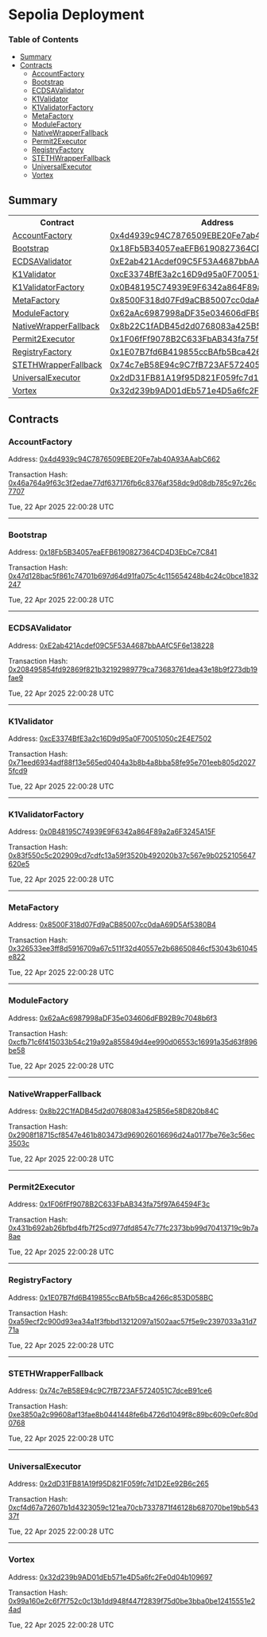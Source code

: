 # Sepolia Deployment

### Table of Contents

- [Summary](#summary)
- [Contracts](#contracts)
  - [AccountFactory](#accountfactory)
  - [Bootstrap](#bootstrap)
  - [ECDSAValidator](#ecdsavalidator)
  - [K1Validator](#k1validator)
  - [K1ValidatorFactory](#k1validatorfactory)
  - [MetaFactory](#metafactory)
  - [ModuleFactory](#modulefactory)
  - [NativeWrapperFallback](#nativewrapperfallback)
  - [Permit2Executor](#permit2executor)
  - [RegistryFactory](#registryfactory)
  - [STETHWrapperFallback](#stethwrapperfallback)
  - [UniversalExecutor](#universalexecutor)
  - [Vortex](#vortex)

## Summary

<table>
<tr>
	<th>Contract</th>
	<th>Address</th>
	<th>Version</th>
</tr>
<tr>
	<td><a href="https://github.com/fomoweth/account-abstraction/blob/main/src/factories/AccountFactory.sol" target="_blank">AccountFactory</a></td>
	<td><a href="https://sepolia.etherscan.io/address/0x4d4939c94C7876509EBE20Fe7ab40A93AAabC662" target="_blank">0x4d4939c94C7876509EBE20Fe7ab40A93AAabC662</a></td>
	<td>1.0.0</td>
</tr>
<tr>
	<td><a href="https://github.com/fomoweth/account-abstraction/blob/main/src/Bootstrap.sol" target="_blank">Bootstrap</a></td>
	<td><a href="https://sepolia.etherscan.io/address/0x18Fb5B34057eaEFB6190827364CD4D3EbCe7C841" target="_blank">0x18Fb5B34057eaEFB6190827364CD4D3EbCe7C841</a></td>
	<td>1.0.0</td>
</tr>
<tr>
	<td><a href="https://github.com/fomoweth/account-abstraction/blob/main/src/modules/validators/ECDSAValidator.sol" target="_blank">ECDSAValidator</a></td>
	<td><a href="https://sepolia.etherscan.io/address/0xE2ab421Acdef09C5F53A4687bbAAfC5F6e138228" target="_blank">0xE2ab421Acdef09C5F53A4687bbAAfC5F6e138228</a></td>
	<td>1.0.0</td>
</tr>
<tr>
	<td><a href="https://github.com/fomoweth/account-abstraction/blob/main/src/modules/validators/K1Validator.sol" target="_blank">K1Validator</a></td>
	<td><a href="https://sepolia.etherscan.io/address/0xcE3374BfE3a2c16D9d95a0F70051050c2E4E7502" target="_blank">0xcE3374BfE3a2c16D9d95a0F70051050c2E4E7502</a></td>
	<td>1.0.0</td>
</tr>
<tr>
	<td><a href="https://github.com/fomoweth/account-abstraction/blob/main/src/factories/K1ValidatorFactory.sol" target="_blank">K1ValidatorFactory</a></td>
	<td><a href="https://sepolia.etherscan.io/address/0x0B48195C74939E9F6342a864F89a2a6F3245A15F" target="_blank">0x0B48195C74939E9F6342a864F89a2a6F3245A15F</a></td>
	<td>1.0.0</td>
</tr>
<tr>
	<td><a href="https://github.com/fomoweth/account-abstraction/blob/main/src/factories/MetaFactory.sol" target="_blank">MetaFactory</a></td>
	<td><a href="https://sepolia.etherscan.io/address/0x8500F318d07Fd9aCB85007cc0daA69D5Af5380B4" target="_blank">0x8500F318d07Fd9aCB85007cc0daA69D5Af5380B4</a></td>
	<td>1.0.0</td>
</tr>
<tr>
	<td><a href="https://github.com/fomoweth/account-abstraction/blob/main/src/factories/ModuleFactory.sol" target="_blank">ModuleFactory</a></td>
	<td><a href="https://sepolia.etherscan.io/address/0x62aAc6987998aDF35e034606dFB92B9c7048b6f3" target="_blank">0x62aAc6987998aDF35e034606dFB92B9c7048b6f3</a></td>
	<td>1.0.0</td>
</tr>
<tr>
	<td><a href="https://github.com/fomoweth/account-abstraction/blob/main/src/modules/fallbacks/NativeWrapperFallback.sol" target="_blank">NativeWrapperFallback</a></td>
	<td><a href="https://sepolia.etherscan.io/address/0x8b22C1fADB45d2d0768083a425B56e58D820b84C" target="_blank">0x8b22C1fADB45d2d0768083a425B56e58D820b84C</a></td>
	<td>1.0.0</td>
</tr>
<tr>
	<td><a href="https://github.com/fomoweth/account-abstraction/blob/main/src/modules/executors/Permit2Executor.sol" target="_blank">Permit2Executor</a></td>
	<td><a href="https://sepolia.etherscan.io/address/0x1F06fFf9078B2C633FbAB343fa75f97A64594F3c" target="_blank">0x1F06fFf9078B2C633FbAB343fa75f97A64594F3c</a></td>
	<td>1.0.0</td>
</tr>
<tr>
	<td><a href="https://github.com/fomoweth/account-abstraction/blob/main/src/factories/RegistryFactory.sol" target="_blank">RegistryFactory</a></td>
	<td><a href="https://sepolia.etherscan.io/address/0x1E07B7fd6B419855ccBAfb5Bca4266c853D058BC" target="_blank">0x1E07B7fd6B419855ccBAfb5Bca4266c853D058BC</a></td>
	<td>1.0.0</td>
</tr>
<tr>
	<td><a href="https://github.com/fomoweth/account-abstraction/blob/main/src/modules/fallbacks/STETHWrapperFallback.sol" target="_blank">STETHWrapperFallback</a></td>
	<td><a href="https://sepolia.etherscan.io/address/0x74c7eB58E94c9C7fB723AF5724051C7dceB91ce6" target="_blank">0x74c7eB58E94c9C7fB723AF5724051C7dceB91ce6</a></td>
	<td>1.0.0</td>
</tr>
<tr>
	<td><a href="https://github.com/fomoweth/account-abstraction/blob/main/src/modules/executors/UniversalExecutor.sol" target="_blank">UniversalExecutor</a></td>
	<td><a href="https://sepolia.etherscan.io/address/0x2dD31FB81A19f95D821F059fc7d1D2Ee92B6c265" target="_blank">0x2dD31FB81A19f95D821F059fc7d1D2Ee92B6c265</a></td>
	<td>1.0.0</td>
</tr>
<tr>
	<td><a href="https://github.com/fomoweth/account-abstraction/blob/main/src/Vortex.sol" target="_blank">Vortex</a></td>
	<td><a href="https://sepolia.etherscan.io/address/0x32d239b9AD01dEb571e4D5a6fc2Fe0d04b109697" target="_blank">0x32d239b9AD01dEb571e4D5a6fc2Fe0d04b109697</a></td>
	<td>1.0.0</td>
</tr></table>

## Contracts

### AccountFactory

Address: [0x4d4939c94C7876509EBE20Fe7ab40A93AAabC662](https://sepolia.etherscan.io/address/0x4d4939c94C7876509EBE20Fe7ab40A93AAabC662)

Transaction Hash: [0x46a764a9f63c3f2edae77df637176fb6c8376af358dc9d08db785c97c26c7707](https://sepolia.etherscan.io/tx/0x46a764a9f63c3f2edae77df637176fb6c8376af358dc9d08db785c97c26c7707)

Tue, 22 Apr 2025 22:00:28 UTC

---

### Bootstrap

Address: [0x18Fb5B34057eaEFB6190827364CD4D3EbCe7C841](https://sepolia.etherscan.io/address/0x18Fb5B34057eaEFB6190827364CD4D3EbCe7C841)

Transaction Hash: [0x47d128bac5f861c74701b697d64d91fa075c4c115654248b4c24c0bce1832247](https://sepolia.etherscan.io/tx/0x47d128bac5f861c74701b697d64d91fa075c4c115654248b4c24c0bce1832247)

Tue, 22 Apr 2025 22:00:28 UTC

---

### ECDSAValidator

Address: [0xE2ab421Acdef09C5F53A4687bbAAfC5F6e138228](https://sepolia.etherscan.io/address/0xE2ab421Acdef09C5F53A4687bbAAfC5F6e138228)

Transaction Hash: [0x208495854fd92869f821b32192989779ca73683761dea43e18b9f273db19fae9](https://sepolia.etherscan.io/tx/0x208495854fd92869f821b32192989779ca73683761dea43e18b9f273db19fae9)

Tue, 22 Apr 2025 22:00:28 UTC

---

### K1Validator

Address: [0xcE3374BfE3a2c16D9d95a0F70051050c2E4E7502](https://sepolia.etherscan.io/address/0xcE3374BfE3a2c16D9d95a0F70051050c2E4E7502)

Transaction Hash: [0x71eed6934adf88f13e565ed0404a3b8b4a8bba58fe95e701eeb805d20275fcd9](https://sepolia.etherscan.io/tx/0x71eed6934adf88f13e565ed0404a3b8b4a8bba58fe95e701eeb805d20275fcd9)

Tue, 22 Apr 2025 22:00:28 UTC

---

### K1ValidatorFactory

Address: [0x0B48195C74939E9F6342a864F89a2a6F3245A15F](https://sepolia.etherscan.io/address/0x0B48195C74939E9F6342a864F89a2a6F3245A15F)

Transaction Hash: [0x83f550c5c202909cd7cdfc13a59f3520b492020b37c567e9b0252105647620e5](https://sepolia.etherscan.io/tx/0x83f550c5c202909cd7cdfc13a59f3520b492020b37c567e9b0252105647620e5)

Tue, 22 Apr 2025 22:00:28 UTC

---

### MetaFactory

Address: [0x8500F318d07Fd9aCB85007cc0daA69D5Af5380B4](https://sepolia.etherscan.io/address/0x8500F318d07Fd9aCB85007cc0daA69D5Af5380B4)

Transaction Hash: [0x326533ee3ff8d5916709a67c511f32d40557e2b68650846cf53043b61045e822](https://sepolia.etherscan.io/tx/0x326533ee3ff8d5916709a67c511f32d40557e2b68650846cf53043b61045e822)

Tue, 22 Apr 2025 22:00:28 UTC

---

### ModuleFactory

Address: [0x62aAc6987998aDF35e034606dFB92B9c7048b6f3](https://sepolia.etherscan.io/address/0x62aAc6987998aDF35e034606dFB92B9c7048b6f3)

Transaction Hash: [0xcfb71c6f415033b54c219a92a855849d4ee990d06553c16991a35d63f896be58](https://sepolia.etherscan.io/tx/0xcfb71c6f415033b54c219a92a855849d4ee990d06553c16991a35d63f896be58)

Tue, 22 Apr 2025 22:00:28 UTC

---

### NativeWrapperFallback

Address: [0x8b22C1fADB45d2d0768083a425B56e58D820b84C](https://sepolia.etherscan.io/address/0x8b22C1fADB45d2d0768083a425B56e58D820b84C)

Transaction Hash: [0x2908f18715cf8547e461b803473d969026016696d24a0177be76e3c56ec3503c](https://sepolia.etherscan.io/tx/0x2908f18715cf8547e461b803473d969026016696d24a0177be76e3c56ec3503c)

Tue, 22 Apr 2025 22:00:28 UTC

---

### Permit2Executor

Address: [0x1F06fFf9078B2C633FbAB343fa75f97A64594F3c](https://sepolia.etherscan.io/address/0x1F06fFf9078B2C633FbAB343fa75f97A64594F3c)

Transaction Hash: [0x431b692ab26bfbd4fb7f25cd977dfd8547c77fc2373bb99d70413719c9b7a8ae](https://sepolia.etherscan.io/tx/0x431b692ab26bfbd4fb7f25cd977dfd8547c77fc2373bb99d70413719c9b7a8ae)

Tue, 22 Apr 2025 22:00:28 UTC

---

### RegistryFactory

Address: [0x1E07B7fd6B419855ccBAfb5Bca4266c853D058BC](https://sepolia.etherscan.io/address/0x1E07B7fd6B419855ccBAfb5Bca4266c853D058BC)

Transaction Hash: [0xa59ecf2c900d93ea34a1f3fbbd13212097a1502aac57f5e9c2397033a31d771a](https://sepolia.etherscan.io/tx/0xa59ecf2c900d93ea34a1f3fbbd13212097a1502aac57f5e9c2397033a31d771a)

Tue, 22 Apr 2025 22:00:28 UTC

---

### STETHWrapperFallback

Address: [0x74c7eB58E94c9C7fB723AF5724051C7dceB91ce6](https://sepolia.etherscan.io/address/0x74c7eB58E94c9C7fB723AF5724051C7dceB91ce6)

Transaction Hash: [0xe3850a2c99608af13fae8b0441448fe6b4726d1049f8c89bc609c0efc80d0768](https://sepolia.etherscan.io/tx/0xe3850a2c99608af13fae8b0441448fe6b4726d1049f8c89bc609c0efc80d0768)

Tue, 22 Apr 2025 22:00:28 UTC

---

### UniversalExecutor

Address: [0x2dD31FB81A19f95D821F059fc7d1D2Ee92B6c265](https://sepolia.etherscan.io/address/0x2dD31FB81A19f95D821F059fc7d1D2Ee92B6c265)

Transaction Hash: [0xcf4d67a72607b1d4323059c121ea70cb7337871f46128b687070be19bb54337f](https://sepolia.etherscan.io/tx/0xcf4d67a72607b1d4323059c121ea70cb7337871f46128b687070be19bb54337f)

Tue, 22 Apr 2025 22:00:28 UTC

---

### Vortex

Address: [0x32d239b9AD01dEb571e4D5a6fc2Fe0d04b109697](https://sepolia.etherscan.io/address/0x32d239b9AD01dEb571e4D5a6fc2Fe0d04b109697)

Transaction Hash: [0x99a160e2c6f7f752c0c13b1dd948f447f2839f75d0be3bba0be12415551e24ad](https://sepolia.etherscan.io/tx/0x99a160e2c6f7f752c0c13b1dd948f447f2839f75d0be3bba0be12415551e24ad)

Tue, 22 Apr 2025 22:00:28 UTC
